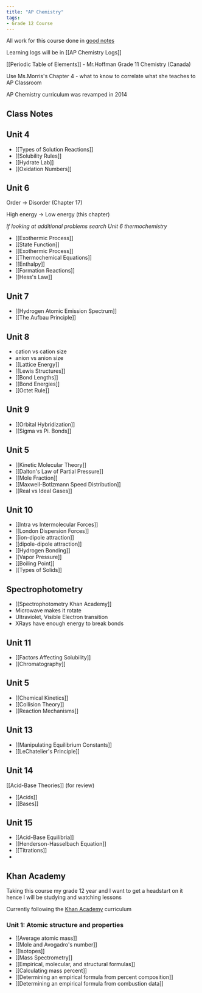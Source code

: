 ```yaml
---
title: "AP Chemistry"
tags:
- Grade 12 Course
---
```

All work for this course done in [good notes](https://share.goodnotes.com/s/4Z8Qq60OLNiNoMtlv7w4bU)

Learning logs will be in [[AP Chemistry Logs]]

[[Periodic Table of Elements]] - Mr.Hoffman Grade 11 Chemistry (Canada)

Use Ms.Morris's Chapter 4 - what to know to correlate what she teaches to AP Classroom

AP Chemistry curriculum was revamped in 2014

## Class Notes
## Unit 4

-  [[Types of Solution Reactions]]
- [[Solubility Rules]]
- [[Hydrate Lab]]
- [[Oxidation Numbers]]

## Unit 6

Order -> Disorder (Chapter 17)

High energy -> Low energy (this chapter)

*If looking at additional problems search Unit 6 thermochemistry*

- [[Exothermic Process]]
- [[State Function]]
- [[Exothermic Process]]
- [[Thermochemical Equations]]
- [[Enthalpy]]
- [[Formation Reactions]]
- [[Hess's Law]]

## Unit 7

- [[Hydrogen Atomic Emission Spectrum]]
- [[The Aufbau Principle]]

## Unit 8

- cation vs cation size
- anion vs anion size
- [[Lattice Energy]]
- [[Lewis Structures]]
- [[Bond Lengths]]
- [[Bond Energies]]
- [[Octet Rule]]

## Unit 9

- [[Orbital Hybridization]]
- [[Sigma vs Pi. Bonds]]

## Unit 5

- [[Kinetic Molecular Theory]]
- [[Dalton's Law of Partial Pressure]]
- [[Mole Fraction]]
- [[Maxwell-Botlzmann Speed Distribution]]
- [[Real vs Ideal Gases]]

## Unit 10

- [[Intra vs Intermolecular Forces]]
- [[London Dispersion Forces]]
- [[ion-dipole attraction]]
- [[dipole-dipole attraction]]
- [[Hydrogen Bonding]]
- [[Vapor Pressure]]
- [[Boiling Point]]
- [[Types of Solids]]


## Spectrophotometry

- [[Spectrophotometry Khan Academy]]
- Microwave makes it rotate
- Ultraviolet, Visible Electron transition
- XRays have enough energy to break bonds

## Unit 11
- [[Factors Affecting Solubility]]
- [[Chromatography]]

## Unit 5

- [[Chemical Kinetics]]
- [[Collision Theory]]
- [[Reaction Mechanisms]]

## Unit 13

- [[Manipulating Equilibrium Constants]]
- [[LeChatelier's Principle]]
## Unit 14
[[Acid-Base Theories]] (for review)
- [[Acids]]
- [[Bases]]
## Unit 15
- [[Acid-Base Equilibria]]
- [[Henderson-Hasselbach Equation]]
- [[Titrations]]
- 
## Khan Academy

Taking this course my grade 12 year and I want to get a headstart on it hence I will be studying and watching lessons

Currently following the [Khan Academy](https://www.khanacademy.org/science/ap-chemistry-beta) curriculum
### Unit 1: Atomic structure and properties

- [[Average atomic mass]]
- [[Mole and Avogadro's number]]
- [[Isotopes]]
- [[Mass Spectrometry]]
- [[Empirical, molecular, and structural formulas]]
- [[Calculating mass percent]]
- [[Determining an empirical formula from percent composition]]
- [[Determining an empirical formula from combustion data]]

